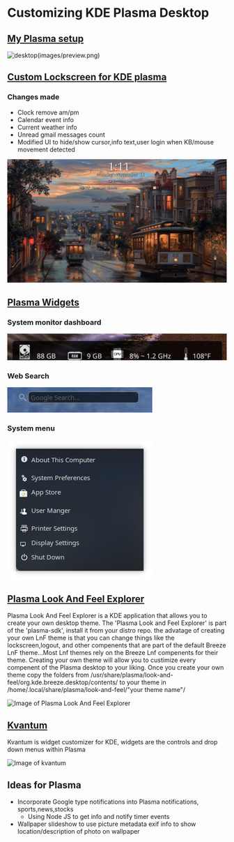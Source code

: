 # Customizing KDE Plasma Desktop

## [My Plasma setup](https://txhammer68.github.io/docs/kde/slideshow.html)
![desktop](images/preview2.png)(images/preview.png)

## [Custom Lockscreen for KDE plasma](https://github.com/txhammer68/Lockscreen#custom-plasma-lockscreen)

### Changes made
* Clock remove am/pm
* Calendar event info
* Current weather info
* Unread gmail messages count
* Modified UI to hide/show cursor,info text,user login when KB/mouse movement detected

[![Plasma Lockscreen](lockscreen.png)](https://gofile.io/?c=bmYlVp "Plasma Lockscreen")

## [Plasma Widgets](https://github.com/txhammer68/qml)
### System monitor dashboard
![System dashboard](images/dashboard.png)
### Web Search
![Web Search](images/search.png)
### System menu
![System Menu](images/system-menu.png)


## [Plasma Look And Feel Explorer](https://userbase.kde.org/Plasma/Create_a_Look_and_Feel_Package)
  Plasma Look And Feel Explorer is a KDE application that allows you to create your own desktop theme.
  The 'Plasma Look and Feel Explorer' is part of the 'plasma-sdk', install it from your distro repo.
  the advatage of creating your own LnF theme is that you can change things like the lockscreen,logout, 
  and other compenents that are part of the default Breeze LnF theme...Most Lnf themes rely on the Breeze Lnf compenents 
  for their theme. Creating your own theme will allow you to custimize every compenent of the Plasma desktop to your liking.
  Once you create your own theme copy the folders from /usr/share/plasma/look-and-feel/org.kde.breeze.desktop/contents/ 
  to your theme in /home/.local/share/plasma/look-and-feel/"your theme name"/
 
  ![Image of Plasma Look And Feel Explorer](https://i.imgur.com/yPkUl3M.png)


## [Kvantum](https://github.com/tsujan/Kvantum/tree/master/Kvantum) 
Kvantum is widget customizer for KDE, widgets are the controls and drop down menus within Plasma

![Image of kvantum](https://github.com/tsujan/Kvantum/raw/master/Kvantum/screenshots/Default.png?raw=true)



## Ideas for Plasma
* Incorporate Google type notifications into Plasma notifications, sports,news,stocks
  * Using Node JS to get info and notify timer events
* Wallpaper slideshow to use picture metadata exif info to show location/description of photo on wallpaper

